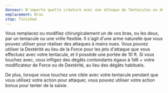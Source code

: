 ```yaml
---
donneur: N'importe quelle créature avec une attaque de Tentacules ou de Vrilles
emplacement: Bras
step: finished
---
```

Vous remplacez ou modifiez chirurgicalement un de vos bras, ou les deux, par un tentacule ou une vrille flexible. Il s'agit d'une arme naturelle que vous pouvez utiliser pour réaliser des attaques à mains nues. Vous pouvez utiliser la Dextérité au lieu de la Force pour les jets d'attaque que vous effectuez avec votre tentacule, et il possède une portée de 10 ft. Si vous touchez avec, vous infligez des dégâts contondants égaux à 1d6 + votre modificateur de Force ou de Dextérité, au lieu des dégâts habituels.

De plus, lorsque vous touchez une cible avec votre tentacule pendant que vous utilisez votre action pour attaquer, vous pouvez utiliser votre action bonus pour tenter de la saisie.